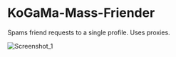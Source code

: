 # KoGaMa-Mass-Friender
Spams friend requests to a single profile. Uses proxies.

![Screenshot_1](https://github.com/user-attachments/assets/ff3ab8db-a013-4a76-b1f8-c3e93101991a)
